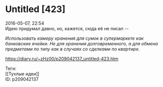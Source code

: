 Untitled [423]
===============

   
 2016-05-07, 22:54   
  Идею придумал давно, но, кажется, сюда её не писал --   
   
  *Использовать камеру хранения для сумок в супермаркете как банковские ячейки. Не для хранения долговременного, а для обмена предметами по типу как в случаях со сделками по квартире.*    
    
 <https://diary.ru/~zHz00/p209042137_untitled-423.htm>   
   
 Теги:   
 [[Тухлые идеи]]   
 ID: p209042137